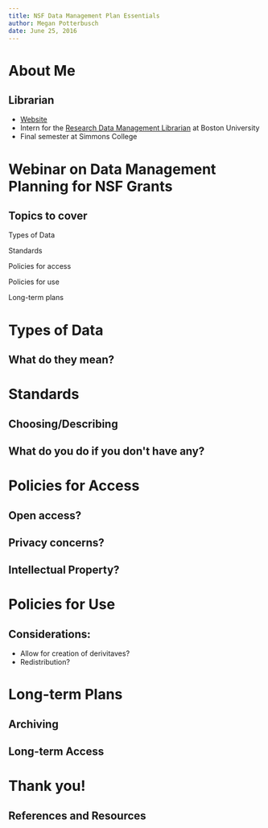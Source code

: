 ```yaml
---
title: NSF Data Management Plan Essentials
author: Megan Potterbusch
date: June 25, 2016
---
```


# About Me

## Librarian

+ [Website](https://librarpotter.github.io/)
+ Intern for the [Research Data Management Librarian](http://www.bu.edu/library/profile/thomas-hohenstein/) at Boston University
+ Final semester at Simmons College

# Webinar on Data Management Planning for NSF Grants

## Topics to cover 

Types of Data

Standards

Policies for access

Policies for use

Long-term plans

# Types of Data

## What do they mean?

# Standards

## Choosing/Describing

## What do you do if you don't have any?

# Policies for Access

## Open access?

## Privacy concerns?

## Intellectual Property?

# Policies for Use

## Considerations:

+ Allow for creation of derivitaves?
+ Redistribution?

# Long-term Plans

## Archiving

## Long-term Access

# Thank you!

## References and Resources